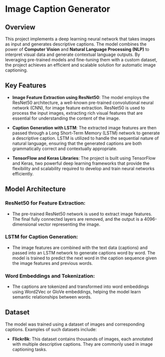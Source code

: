 # Image Caption Generator

## Overview
This project implements a deep learning neural network that takes images as input and generates descriptive captions. The model combines the power of **Computer Vision** and **Natural Language Processing (NLP)** to interpret visual data and generate contextual language outputs. By leveraging pre-trained models and fine-tuning them with a custom dataset, the project achieves an efficient and scalable solution for automatic image captioning.

## Key Features
- **Image Feature Extraction using ResNet50**: The model employs the ResNet50 architecture, a well-known pre-trained convolutional neural network (CNN), for image feature extraction. ResNet50 is used to process the input images, extracting rich visual features that are essential for understanding the content of the image.

- **Caption Generation with LSTM**: The extracted image features are then passed through a Long Short-Term Memory (LSTM) network to generate a descriptive caption. LSTM is utilized to handle the sequential nature of natural language, ensuring that the generated captions are both grammatically correct and contextually appropriate.

- **TensorFlow and Keras Libraries**: The project is built using TensorFlow and Keras, two powerful deep learning frameworks that provide the flexibility and scalability required to develop and train neural networks efficiently.

## Model Architecture

### ResNet50 for Feature Extraction:
- The pre-trained ResNet50 network is used to extract image features. The final fully connected layers are removed, and the output is a 4096-dimensional vector representing the image.

### LSTM for Caption Generation:
- The image features are combined with the text data (captions) and passed into an LSTM network to generate captions word by word. The model is trained to predict the next word in the caption sequence given the image features and previous words.

### Word Embeddings and Tokenization:
- The captions are tokenized and transformed into word embeddings using Word2Vec or GloVe embeddings, helping the model learn semantic relationships between words.

## Dataset
The model was trained using a dataset of images and corresponding captions. Examples of such datasets include:

- **Flickr8k**: This dataset contains thousands of images, each annotated with multiple descriptive captions. They are commonly used in image captioning tasks.
